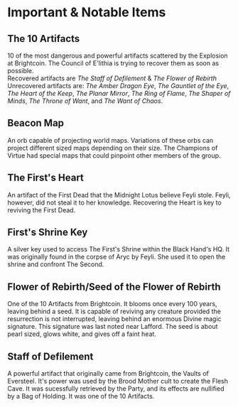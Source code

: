 # Important & Notable Items

## The 10 Artifacts 

10 of the most dangerous and powerful artifacts scattered by the Explosion at Brightcoin. The Council of E'lithia is trying to recover them as soon as possible. <br>
Recovered artifacts are *The Staff of Defilement* & *The Flower of Rebirth*<br>
Unrecovered artifacts are: *The Amber Dragon Eye*, *The Gauntlet of the Eye*, *The Heart of the Keep*, *The Planar Mirror*, *The Ring of Flame*, *The Shaper of Minds*, *The Throne of Want*, and *The Want of Chaos*. 

## Beacon Map 

An orb capable of projecting world maps. Variations of these orbs can project different sized maps depending on their size. The Champions of Virtue had special maps that could pinpoint other members of the group.

## The First's Heart 

An artifact of the First Dead that the Midnight Lotus believe Feyli stole. Feyli, however, did not steal it to her knowledge. Recovering the Heart is key to reviving the First Dead.

## First's Shrine Key 

A silver key used to access The First's Shrine within the Black Hand's HQ. It was originally found in the corpse of Aryc by Feyli. She used it to open the shrine and confront The Second.

## Flower of Rebirth/Seed of the Flower of Rebirth 

One of the 10 Artifacts from Brightcoin. It blooms once every 100 years, leaving behind a seed. It is capable of reviving any creature provided the resurrection is not interrupted, leaving behind an enormous Divine magic signature. This signature was last noted near Lafford. The seed is about pearl sized, glows white, and gives off a faint heat.

## Staff of Defilement 

A powerful artifact that originally came from Brightcoin, the Vaults of Eversteel. It's power was used by the Brood Mother cult to create the Flesh Cave. It was sucessfully retrieved by the Party, and its effects are nullified by a Bag of Holding. It was one of the 10 Artifacts.

